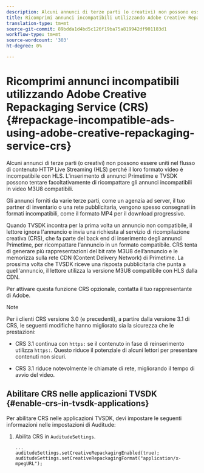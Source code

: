 ```yaml
---
description: Alcuni annunci di terze parti (o creativi) non possono essere uniti nel flusso di contenuto HTTP Live Streaming (HLS) perché il loro formato video è incompatibile con HLS. L’inserimento di annunci Primetime e TVSDK possono tentare facoltativamente di ricompattare gli annunci incompatibili in video M3U8 compatibili.
title: Ricomprimi annunci incompatibili utilizzando Adobe Creative Repackaging Service (CRS)
translation-type: tm+mt
source-git-commit: 89bdda1d4bd5c126f19ba75a819942df901183d1
workflow-type: tm+mt
source-wordcount: '303'
ht-degree: 0%

---
```



# Ricomprimi annunci incompatibili utilizzando Adobe Creative Repackaging Service (CRS) {#repackage-incompatible-ads-using-adobe-creative-repackaging-service-crs}

Alcuni annunci di terze parti (o creativi) non possono essere uniti nel flusso di contenuto HTTP Live Streaming (HLS) perché il loro formato video è incompatibile con HLS. L’inserimento di annunci Primetime e TVSDK possono tentare facoltativamente di ricompattare gli annunci incompatibili in video M3U8 compatibili.

Gli annunci forniti da varie terze parti, come un agenzia ad server, il tuo partner di inventario o una rete pubblicitaria, vengono spesso consegnati in formati incompatibili, come il formato MP4 per il download progressivo.

Quando TVSDK incontra per la prima volta un annuncio non compatibile, il lettore ignora l&#39;annuncio e invia una richiesta al servizio di ricompilazione creativa (CRS), che fa parte del back end di inserimento degli annunci Primetime, per ricompattare l&#39;annuncio in un formato compatibile. CRS tenta di generare più rappresentazioni del bit rate M3U8 dell’annuncio e le memorizza sulla rete CDN (Content Delivery Network) di Primetime. La prossima volta che TVSDK riceve una risposta pubblicitaria che punta a quell&#39;annuncio, il lettore utilizza la versione M3U8 compatibile con HLS dalla CDN.

Per attivare questa funzione CRS opzionale, contatta il tuo rappresentante di Adobe.

>[!NOTE]
>
>Per i clienti CRS versione 3.0 (e precedenti), a partire dalla versione 3.1 di CRS, le seguenti modifiche hanno migliorato sia la sicurezza che le prestazioni:
>
>* CRS 3.1 continua con `https:` se il contenuto in fase di reinserimento utilizza `https:`. Questo riduce il potenziale di alcuni lettori per presentare contenuti non sicuri.
   >
   >
* CRS 3.1 riduce notevolmente le chiamate di rete, migliorando il tempo di avvio del video.

>



## Abilitare CRS nelle applicazioni TVSDK {#enable-crs-in-tvsdk-applications}

Per abilitare CRS nelle applicazioni TVSDK, devi impostare le seguenti informazioni nelle impostazioni di Auditude:

1. Abilita CRS in `AuditudeSettings`.

   ```
   ... 
   auditudeSettings.setCreativeRepackagingEnabled(true); 
   auditudeSettings.setCreativeRepackagingFormat("application/x-mpegURL"); 
   ```
